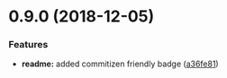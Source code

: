 # 0.9.0 (2018-12-05)


### Features

* **readme:** added commitizen friendly badge ([a36fe81](https://github.com/LayerizeJS/layerize/commit/a36fe81))











